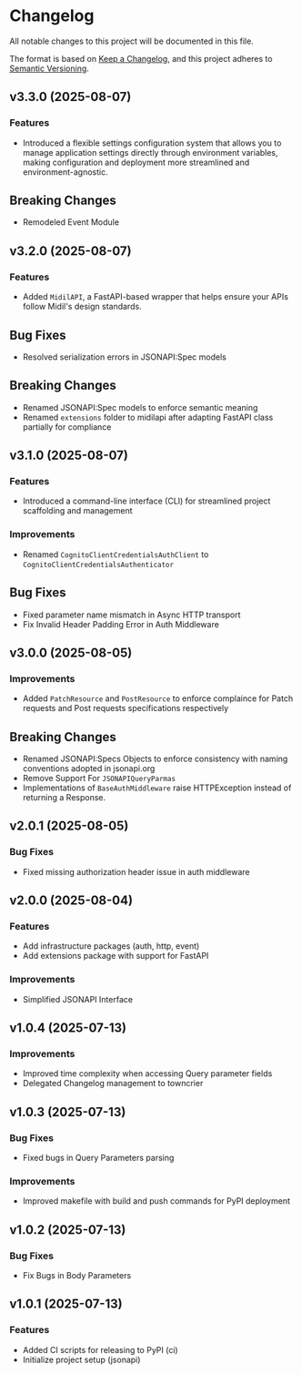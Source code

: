 # Changelog

All notable changes to this project will be documented in this file.

The format is based on [Keep a Changelog](https://keepachangelog.com/en/1.0.0/),
and this project adheres to [Semantic Versioning](https://semver.org/spec/v2.0.0.html).

## v3.3.0 (2025-08-07)

### Features

- Introduced a flexible settings configuration system that allows you to manage application settings directly through environment variables, making configuration and deployment more streamlined and environment-agnostic.

## Breaking Changes

- Remodeled Event Module

## v3.2.0 (2025-08-07)

### Features

- Added `MidilAPI`, a FastAPI-based wrapper that helps ensure your APIs follow Midil's design standards.

## Bug Fixes

- Resolved serialization errors in JSONAPI:Spec models

## Breaking Changes

- Renamed JSONAPI:Spec models to enforce semantic meaning
- Renamed `extensions` folder to midilapi after adapting FastAPI class partially for compliance


## v3.1.0 (2025-08-07)

### Features

- Introduced a command-line interface (CLI) for streamlined project scaffolding and management

### Improvements

- Renamed `CognitoClientCredentialsAuthClient` to `CognitoClientCredentialsAuthenticator`

## Bug Fixes

- Fixed parameter name mismatch in Async HTTP transport
- Fix Invalid Header Padding Error in Auth Middleware

## v3.0.0 (2025-08-05)

### Improvements

- Added `PatchResource` and `PostResource` to enforce complaince for Patch requests and Post requests specifications respectively

## Breaking Changes

- Renamed JSONAPI:Specs Objects to enforce consistency with naming conventions adopted in jsonapi.org
- Remove Support For `JSONAPIQueryParmas`
- Implementations of `BaseAuthMiddleware` raise HTTPException instead of returning a Response.


## v2.0.1 (2025-08-05)

### Bug Fixes

- Fixed missing authorization header issue in auth middleware


## v2.0.0 (2025-08-04)

### Features

- Add infrastructure packages (auth, http, event)
- Add extensions package with support for FastAPI

### Improvements

- Simplified JSONAPI Interface


## v1.0.4 (2025-07-13)

### Improvements

- Improved time complexity when accessing Query parameter fields
- Delegated Changelog management to towncrier


## v1.0.3 (2025-07-13)

### Bug Fixes

- Fixed bugs in Query Parameters parsing

### Improvements

- Improved makefile with build and push commands for PyPI deployment


## v1.0.2 (2025-07-13)

### Bug Fixes

- Fix Bugs in Body Parameters


## v1.0.1 (2025-07-13)

### Features

- Added CI scripts for releasing to PyPI (ci)
- Initialize project setup (jsonapi)
